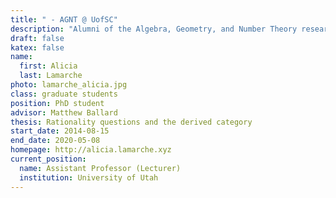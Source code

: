```yaml
---
title: " - AGNT @ UofSC"
description: "Alumni of the Algebra, Geometry, and Number Theory research group at the University of South Carolina"
draft: false
katex: false
name: 
  first: Alicia 
  last: Lamarche
photo: lamarche_alicia.jpg
class: graduate students
position: PhD student
advisor: Matthew Ballard
thesis: Rationality questions and the derived category
start_date: 2014-08-15
end_date: 2020-05-08
homepage: http://alicia.lamarche.xyz
current_position: 
  name: Assistant Professor (Lecturer)
  institution: University of Utah 
---
```

